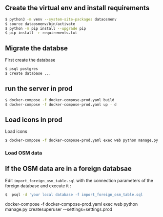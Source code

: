 ## Create the virtual env and install requirements
```sh
$ python3 -m venv --system-site-packages dataosmenv
$ source dataosmenv/bin/activate 
$ python -m pip install --upgrade pip
$ pip install -r requirements.txt
```
## Migrate the databse 
First create the database
```sh
$ psql postgres
$ create database ...
```

## run the server in prod
```sh
$ docker-compose -f docker-compose-prod.yaml build
$ docker-compose -f docker-compose-prod.yaml up - d
```

## Load icons in prod 
Load icons

```sh
$ docker-compose -f docker-compose-prod.yaml exec web python manage.py loaddata --settings=settings.prod  seed/icon.json
```

### Load OSM data
## If the OSM data  are in a foreign databsae

Edit `import_foreign_osm_table.sql` with the connection parameters of the foreign database and execute it :

```sh
$  psql -d 'your local database -f import_foreign_osm_table.sql 
```
docker-compose -f docker-compose-prod.yaml exec web python manage.py createsuperuser --settings=settings.prod
